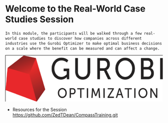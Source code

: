 
# Welcome to the Real-World Case Studies Session


	In this module, the participants will be walked through a few real-world case studies to discover how companies across different industries use the Gurobi Optimizer to make optimal business decisions on a scale where the benefit can be measured and can affect a change.


![Logo](Gurobi-Logo.png)

- Resources for the Session https://github.com/ZedTDean/CompassTraining.git
